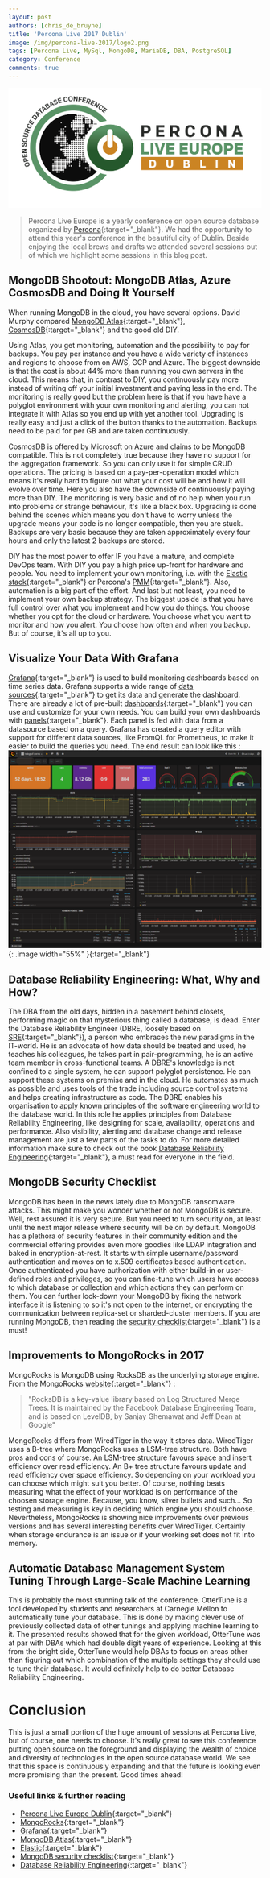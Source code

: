 ```yaml
---
layout: post
authors: [chris_de_bruyne]
title: 'Percona Live 2017 Dublin'
image: /img/percona-live-2017/logo2.png
tags: [Percona Live, MySql, MongoDB, MariaDB, DBA, PostgreSQL]
category: Conference
comments: true
---
```


<p>
  <img class="image fit" alt="Percona Live Europe Dublin Logo" src="/img/percona-live-2017/logo.png">
</p>

>Percona Live Europe is a yearly conference on open source database organized by [Percona](https://www.percona.com/live/e17/){:target="_blank"}.
>We had the opportunity to attend this year's conference in the beautiful city of Dublin.
>Beside enjoying the local brews and drafts we attended several sessions out of which we highlight some sessions in this blog post.

## MongoDB Shootout: MongoDB Atlas, Azure CosmosDB and Doing It Yourself

When running MongoDB in the cloud, you have several options. 
David Murphy compared [MongoDB Atlas](https://www.mongodb.com/cloud/atlas){:target="_blank"}, [CosmosDB](https://docs.microsoft.com/en-us/azure/cosmos-db/introduction){:target="_blank"} and the good old DIY.

Using Atlas, you get monitoring, automation and the possibility to pay for backups.
You pay per instance and you have a wide variety of instances and regions to choose from on AWS, GCP and Azure.
The biggest downside is that the cost is about 44% more than running you own servers in the cloud.
This means that, in contrast to DIY, you continuously pay more instead of writing off your initial investment and paying less in the end.
The monitoring is really good but the problem here is that if you have have a polyglot environment with your own monitoring and alerting, you can not integrate it with Atlas so you end up with yet another tool.
Upgrading is really easy and just a click of the button thanks to the automation.
Backups need to be paid for per GB and are taken continuously.

CosmosDB is offered by Microsoft on Azure and claims to be MongoDB compatible. 
This is not completely true because they have no support for the aggregation framework.
So you can only use it for simple CRUD operations.
The pricing is based on a pay-per-operation model which means it's really hard to figure out what your cost will be and how it will evolve over time.
Here you also have the downside of continuously paying more than DIY.
The monitoring is very basic and of no help when you run into problems or strange behaviour, it's like a black box.
Upgrading is done behind the scenes which means you don't have to worry unless the upgrade means your code is no longer compatible, then you are stuck.
Backups are very basic because they are taken approximately every four hours and only the latest 2 backups are stored.

DIY has the most power to offer IF you have a mature, and complete DevOps team.
With DIY you pay a high price up-front for hardware and people.
You need to implement your own monitoring, i.e. with the [Elastic stack](https://www.elastic.co/products){:target="_blank"} or Percona's [PMM](https://www.percona.com/doc/percona-monitoring-and-management/index.html){:target="_blank"}.
Also, automation is a big part of the effort.
And last but not least, you need to implement your own backup strategy.
The biggest upside is that you have full control over what you implement and how you do things.
You choose whether you opt for the cloud or hardware.
You choose what you want to monitor and how you alert.
You choose how often and when you backup.
But of course, it's all up to you.


## Visualize Your Data With Grafana

[Grafana](https://grafana.com/){:target="_blank"} is used to build monitoring dashboards based on time series data.
Grafana supports a wide range of [data sources](https://grafana.com/plugins?type=datasource){:target="_blank"} to get its data and generate the dashboard.
There are already a lot of pre-built [dashboards](https://grafana.com/dashboards){:target="_blank"} you can use and customize for your own needs.
You can build your own dashboards with [panels](https://grafana.com/plugins?type=panel){:target="_blank"}.
Each panel is fed with data from a datasource based on a query.
Grafana has created a query editor with support for different data sources, like PromQL for Prometheus, to make it easier to build the queries you need.
The end result can look like this :
![Grafana Dashboard](/img/percona-live-2017/grafanaDashboard.png){: .image width="55%" }{:target="_blank"}

## Database Reliability Engineering: What, Why and How?

The DBA from the old days, hidden in a basement behind closets, performing magic on that mysterious thing called a database, is dead.
Enter the Database Reliability Engineer (DBRE, loosely based on [SRE](https://en.wikipedia.org/wiki/Site_reliability_engineering){:target="_blank"}), a person who embraces the new paradigms in the IT-world.
He is an advocate of how data should be treated and used, he teaches his colleagues, he takes part in pair-programming, he is an active team member in cross-functional teams.
A DBRE's knowledge is not confined to a single system, he can support polyglot persistence.
He can support these systems on premise and in the cloud.
He automates as much as possible and uses tools of the trade including source control systems and helps creating infrastructure as code.
The DBRE enables his organisation to apply known principles of the software engineering world to the database world.
In this role he applies principles from Database Reliability Engineering, like designing for scale, availability, operations and performance.
Also visibility, alerting and database change and release management are just a few parts of the tasks to do.
For more detailed information make sure to check out the book [Database Reliability Engineering](http://shop.oreilly.com/product/0636920039761.do){:target="_blank"}, a must read for everyone in the field.
   
## MongoDB Security Checklist

MongoDB has been in the news lately due to MongoDB ransomware attacks. 
This might make you wonder whether or not MongoDB is secure.
Well, rest assured it is very secure.
But you need to turn security on, at least until the next major release where security will be on by default.
MongoDB has a plethora of security features in their community edition and the commercial offering provides even more goodies like LDAP integration and baked in encryption-at-rest.
It starts with simple username/password authentication and moves on to x.509 certificates based authentication.
Once authenticated you have authorization with either build-in or user-defined roles and privileges, so you can fine-tune which users have access to which database or collection and which actions they can perform on them.
You can further lock-down your MongoDB by fixing the network interface it is listening to so it's not open to the internet, or encrypting the communication between replica-set or sharded-cluster members.
If you are running MongoDB, then reading the [security checklist](https://docs.mongodb.com/manual/administration/security-checklist/){:target="_blank"} is a must! 

## Improvements to MongoRocks in 2017

MongoRocks is MongoDB using RocksDB as the underlying storage engine.
From the MongoRocks [website](http://mongorocks.org/){:target="_blank"} : 
<blockquote class="clear"><p>"RocksDB is a key-value library based on Log Structured Merge Trees. It is maintained by the Facebook Database Engineering Team, and is based on LevelDB, by Sanjay Ghemawat and Jeff Dean at Google"</p></blockquote>
MongoRocks differs from WiredTiger in the way it stores data.
WiredTiger uses a B-tree where MongoRocks uses a LSM-tree structure.
Both have pros and cons of course.
An LSM-tree structure favours space and insert efficiency over read efficiency.
An B+ tree structure favours update and read efficiency over space efficiency.
So depending on your workload you can choose which might suit you better.
Of course, nothing beats measuring what the effect of your workload is on performance of the choosen storage engine.
Because, you know, silver bullets and such...
So testing and measuring is key in deciding which engine you should choose.
Nevertheless, MongoRocks is showing nice improvements over previous versions and has several interesting benefits over WiredTiger.
Certainly when storage endurance is an issue or if your working set does not fit into memory.

## Automatic Database Management System Tuning Through Large-Scale Machine Learning

This is probably the most stunning talk of the conference.
OtterTune is a tool developed by students and researchers at Carnegie Mellon to automatically tune your database.
This is done by making clever use of previously collected data of other tunings and applying machine learning to it.
The presented results showed that for the given workload, OtterTune was at par with DBAs which had double digit years of experience.
Looking at this from the bright side, OtterTune would help DBAs to focus on areas other than figuring out which combination of the multiple settings they should use to tune their database.
It would definitely help to do better Database Reliability Engineering.  

# Conclusion

This is just a small portion of the huge amount of sessions at Percona Live, but of course, one needs to choose.
It's really great to see this conference putting open source on the foreground and displaying the wealth of choice and diversity of technologies in the open source database world.
We see that this space is continuously expanding and that the future is looking even more promising than the present.
Good times ahead!   

### Useful links &amp; further reading
- [Percona Live Europe Dublin](https://www.percona.com/live/e17/){:target="_blank"}
- [MongoRocks](http://mongorocks.org/){:target="_blank"}
- [Grafana](https://grafana.com/){:target="_blank"}
- [MongoDB Atlas](https://www.mongodb.com/cloud/atlas){:target="_blank"}
- [Elastic](https://www.elastic.co/products){:target="_blank"}
- [MongoDB security checklist](https://docs.mongodb.com/manual/administration/security-checklist/){:target="_blank"}
- [Database Reliability Engineering](http://shop.oreilly.com/product/0636920039761.do){:target="_blank"}